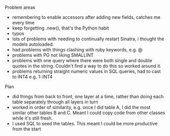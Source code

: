 Problem areas

- remembering to enable accessors after adding new fields, catches me every time
- keep forgetting .new(), that's the Python habit
- typos
- lots of problems with needing to continually restart Sinatra, i thought the models autoloaded.
- had problems with things clashing with ruby keywords, e.g. @
- problems with PG not liking SMALLINT
- problems with one query where there were both single and double quotes in the string. Couldn't find a way to do this so worked around it.
- problems returning straight numeric values in SQL queries, had to cast to INT4 e.g. 1::INT4

Plan

- did things from back to front, one layer at a time, rather than doing each table separately through all layers in turn
- worked in order of similarity, e.g. once I did table A, I did the most similar other tables B and C. Meant I could copy code from other classes while it's still fresh.
- I used SQL to seed the tables. This meant I could be more productive from the start
